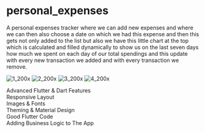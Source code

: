# personal_expenses

A personal expenses tracker where we can add new expenses and where we can then also choose a date on which we had this expense and then this gets not only added to the list but also we have this little chart at the top which is calculated and filled dynamically to show us on the last seven days how much we spent on each day of our total spendings and this update with every new transaction we added and with every transaction we remove.  

![1_200x](https://user-images.githubusercontent.com/70852067/97228676-f033bb00-17df-11eb-83b7-49ede3b8519e.png)
![2_200x](https://user-images.githubusercontent.com/70852067/97228684-f2961500-17df-11eb-8eae-c31508bcd12d.png)
![3_200x](https://user-images.githubusercontent.com/70852067/97228690-f4f86f00-17df-11eb-9444-8891aefb067a.png)
![4_200x](https://user-images.githubusercontent.com/70852067/97228700-f6c23280-17df-11eb-8976-720d275c5af1.png)

Advanced Flutter & Dart Features  
Responsive Layout  
Images & Fonts  
Theming & Material Design  
Good Flutter Code  
Adding Business Logic to The App
